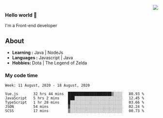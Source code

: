 <img align='right' src="https://github-readme-stats.vercel.app/api?username=jumodada&show_icons=true&theme=vue">

### Hello world 👋

I'm a Front-end developer 
    
## About
-  **Learning :** Java | NodeJs
-  **Languages :** Javascript | Java
-  **Hobbies:** Dota | The Legend of Zelda

### My code time

<!--START_SECTION:waka-->
```text
Week: 11 August, 2020 - 18 August, 2020

Vue.js       32 hrs 44 mins  ████████████████████▒░░░░   80.93 % 
JavaScript   5 hrs 2 mins    ███░░░░░░░░░░░░░░░░░░░░░░   12.45 % 
TypeScript   1 hr 28 mins    █░░░░░░░░░░░░░░░░░░░░░░░░   03.66 % 
JSON         54 mins         ▓░░░░░░░░░░░░░░░░░░░░░░░░   02.24 % 
SCSS         17 mins         ▒░░░░░░░░░░░░░░░░░░░░░░░░   00.73 % 
```
<!--END_SECTION:waka-->
